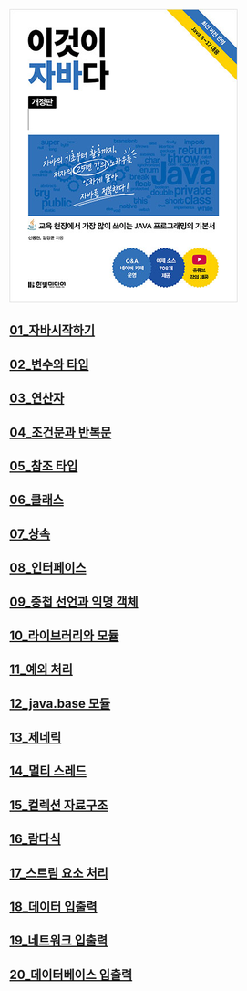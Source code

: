![img.png](img.png)

## [01_자바시작하기](https://github.com/TaskerJang/Java_study/blob/2c71a5a64867d5362411945f19db3139a8912f47/01_%EC%9E%90%EB%B0%94%EC%8B%9C%EC%9E%91%ED%95%98%EA%B8%B0.md) ##
## [02_변수와 타입](https://github.com/TaskerJang/Java_study/blob/2c71a5a64867d5362411945f19db3139a8912f47/02_%EB%B3%80%EC%88%98%EC%99%80%20%ED%83%80%EC%9E%85.md) ##
## [03_연산자](https://github.com/TaskerJang/Java_study/blob/2c71a5a64867d5362411945f19db3139a8912f47/03_%EC%97%B0%EC%82%B0%EC%9E%90.md) ##
## [04_조건문과 반복문](https://github.com/TaskerJang/Java_study/blob/2c71a5a64867d5362411945f19db3139a8912f47/04_%EC%A1%B0%EA%B1%B4%EB%AC%B8%EA%B3%BC%20%EB%B0%98%EB%B3%B5%EB%AC%B8.md) ##
## [05_참조 타입](https://github.com/TaskerJang/Java_study/blob/bcdf55689a729262d21122a424ff896954e4fa97/05_%EC%B0%B8%EC%A1%B0%20%ED%83%80%EC%9E%85.md) ##
## [06_클래스]() ##
## [07_상속]() ##
## [08_인터페이스]() ##
## [09_중첩 선언과 익명 객체]() ##
## [10_라이브러리와 모듈]() ##
## [11_예외 처리]() ##
## [12_java.base 모듈]() ##
## [13_제네릭]() ##
## [14_멀티 스레드]() ##
## [15_컬렉션 자료구조]() ##
## [16_람다식]() ##
## [17_스트림 요소 처리]() ##
## [18_데이터 입출력]() ##
## [19_네트워크 입출력]() ##
## [20_데이터베이스 입출력]() ##